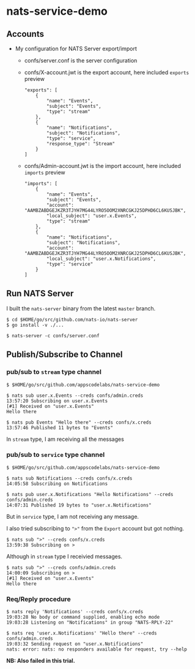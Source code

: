 # nats-service-demo

## Accounts

- My configuration for NATS Server export/import
    - confs/server.conf is the server configuration


    - confs/X-account.jwt is the export account, here included `exports` preview
        ```
        "exports": [
            {
                "name": "Events",
                "subject": "Events",
                "type": "stream"
            },
            {
                "name": "Notifications",
                "subject": "Notifications",
                "type": "service",
                "response_type": "Stream"
            }
        ]
        ```
    - confs/Admin-account.jwt is the import account, here included `imports` preview
        ```
        "imports": [
            {
                "name": "Events",
                "subject": "Events",
                "account": "AAMBZABDGEJKZR3TJYH7MG44LYRO5OOM2XNRCGKJ25DPHD6CL6KUSJBK",
                "local_subject": "user.x.Events",
                "type": "stream"
            },
            {
                "name": "Notifications",
                "subject": "Notifications",
                "account": "AAMBZABDGEJKZR3TJYH7MG44LYRO5OOM2XNRCGKJ25DPHD6CL6KUSJBK",
                "local_subject": "user.x.Notifications",
                "type": "service"
            }
        ]
        ```


## Run NATS Server
I built the `nats-server` binary from the latest `master` branch.

```shell
$ cd $HOME/go/src/github.com/nats-io/nats-server
$ go install -v ./...

$ nats-server -c confs/server.conf
```

## Publish/Subscribe to Channel

### pub/sub to `stream` type channel

```shell
$ $HOME/go/src/github.com/appscodelabs/nats-service-demo

$ nats sub user.x.Events --creds confs/admin.creds
13:57:20 Subscribing on user.x.Events
[#1] Received on "user.x.Events"
Hello there
```

```shell
$ nats pub Events "Hello there" --creds confs/x.creds
13:57:46 Published 11 bytes to "Events"
```
In `stream` type, I am receiving all the messages
### pub/sub to `service` type channel

```shell
$ $HOME/go/src/github.com/appscodelabs/nats-service-demo

$ nats sub Notifications --creds confs/x.creds
14:05:58 Subscribing on Notifications
```

```shell
$ nats pub user.x.Notifications "Hello Notifications" --creds confs/admin.creds
14:07:31 Published 19 bytes to "user.x.Notifications"

```
But in `service` type, I am not receiving any message.

I also tried subscribing to `">"` from the `Export` account but got nothing.

```shell
$ nats sub ">" --creds confs/x.creds
13:59:38 Subscribing on >
```
Although in `stream` type I receivied messages.

```shell
$ nats sub ">" --creds confs/admin.creds
14:00:09 Subscribing on >
[#1] Received on "user.x.Events"
Hello there
```


### Req/Reply procedure

```shell
$ nats reply 'Notifications' --creds confs/x.creds
19:03:28 No body or command supplied, enabling echo mode
19:03:28 Listening on "Notifications" in group "NATS-RPLY-22"
```

```shell
$ nats req 'user.x.Notifications' "Hello there" --creds confs/admin.creds
19:03:32 Sending request on "user.x.Notifications"
nats: error: nats: no responders available for request, try --help
```

**NB: Also failed in this trial.**
